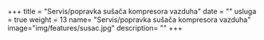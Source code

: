 +++
title = "Servis/popravka sušača kompresora vazduha"
date = ""
usluga = true
weight = 13
name= "Servis/popravka sušača kompresora vazduha"
image="img/features/susac.jpg"
description= ""
+++
